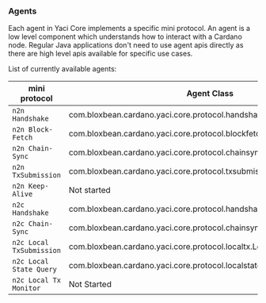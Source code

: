 ### Agents

Each agent in Yaci Core implements a specific mini protocol. An agent is a low level component which understands how to
interact with a Cardano node. Regular Java applications don't need to use agent apis directly as there are high level
apis available for specific use cases.

List of currently available agents:

| mini protocol            | Agent Class                                                             |
|--------------------------|-------------------------------------------------------------------------|
| `n2n Handshake`          | com.bloxbean.cardano.yaci.core.protocol.handshake.HandshakeAgent        |
| `n2n Block-Fetch`        | com.bloxbean.cardano.yaci.core.protocol.blockfetch.BlockfetchAgent      |     
| `n2n Chain-Sync`         | com.bloxbean.cardano.yaci.core.protocol.chainsync.n2n.ChainsyncAgent    | 
| `n2n TxSubmission`       | com.bloxbean.cardano.yaci.core.protocol.txsubmission.TxSubmissionAgent  | 
| `n2n Keep-Alive`         | Not started                                                             | 
| `n2c Handshake`          | com.bloxbean.cardano.yaci.core.protocol.handshake.HandshakeAgent        | 
| `n2c Chain-Sync`         | com.bloxbean.cardano.yaci.core.protocol.chainsync.n2c.ChainsyncAgent    | 
| `n2c Local TxSubmission` | com.bloxbean.cardano.yaci.core.protocol.localtx.LocalTxSubmissionAgent  | 
| `n2c Local State Query`  | com.bloxbean.cardano.yaci.core.protocol.localstate.LocalStateQueryAgent |
| `n2c Local Tx Monitor`   | Not Started                                                             |

